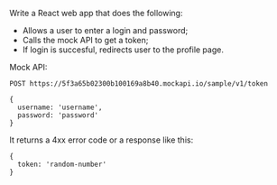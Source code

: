 Write a React web app that does the following:

- Allows a user to enter a login and password;
- Calls the mock API to get a token;
- If login is succesful, redirects user to the profile page.

Mock API:

```
POST https://5f3a65b02300b100169a8b40.mockapi.io/sample/v1/token

{
  username: 'username',
  password: 'password'
}
```

It returns a 4xx error code or a response like this:

```
{
  token: 'random-number'
}
```
